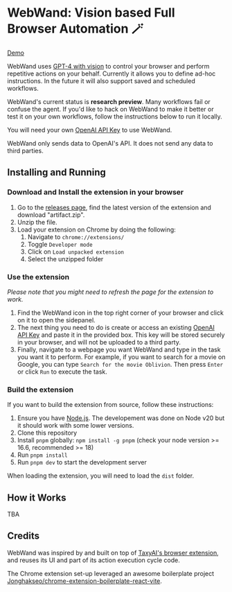 # WebWand: Vision based Full Browser Automation 🪄

[Demo](https://twitter.com/mengdi_en/status/1721965940680565166)

WebWand uses [GPT-4 with vision](https://platform.openai.com/docs/guides/vision) to control your browser and perform repetitive actions on your behalf. Currently it allows you to define ad-hoc instructions. In the future it will also support saved and scheduled workflows.

WebWand's current status is **research preview**. Many workflows fail or confuse the agent. If you'd like to hack on WebWand to make it better or test it on your own workflows, follow the instructions below to run it locally.

You will need your own [OpenAI API Key](https://platform.openai.com/account/api-keys) to use WebWand.

WebWand only sends data to OpenAI's API. It does not send any data to third parties.

## Installing and Running

### Download and Install the extension in your browser

1. Go to the [releases page](https://github.com/normal-computing/web-wand/releases), find the latest version of the extension and download "artifact.zip".
2. Unzip the file.
3. Load your extension on Chrome by doing the following:
   1. Navigate to `chrome://extensions/`
   2. Toggle `Developer mode`
   3. Click on `Load unpacked extension`
   4. Select the unzipped folder

### Use the extension

*Please note that you might need to refresh the page for the extension to work.*

1. Find the WebWand icon in the top right corner of your browser and click on it to open the sidepanel.
2. The next thing you need to do is create or access an existing [OpenAI API Key](https://platform.openai.com/account/api-keys) and paste it in the provided box. This key will be stored securely in your browser, and will not be uploaded to a third party.
3. Finally, navigate to a webpage you want WebWand and type in the task you want it to perform. For example, if you want to search for a movie on Google, you can type `Search for the movie Oblivion`. Then press `Enter` or click `Run` to execute the task.

### Build the extension

If you want to build the extension from source, follow these instructions:

1. Ensure you have [Node.js](https://nodejs.org/). The developement was done on Node v20 but it should work with some lower versions.
2. Clone this repository
3. Install `pnpm` globally: `npm install -g pnpm` (check your node version >= 16.6, recommended >= 18)
4. Run `pnpm install` 
5. Run `pnpm dev` to start the development server

When loading the extension, you will need to load the `dist` folder.

## How it Works

TBA

## Credits

WebWand was inspired by and built on top of [TaxyAI's browser extension](https://github.com/TaxyAI/browser-extension), and reuses its UI and part of its action execution cycle code. 

The Chrome extension set-up leveraged an awesome boilerplate project [Jonghakseo/chrome-extension-boilerplate-react-vite](https://github.com/Jonghakseo/chrome-extension-boilerplate-react-vite).
